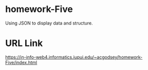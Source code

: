 # homework-Five

Using JSON to display data and structure.

# URL Link

https://in-info-web4.informatics.iupui.edu/~acgodsey/homework-Five/index.html
